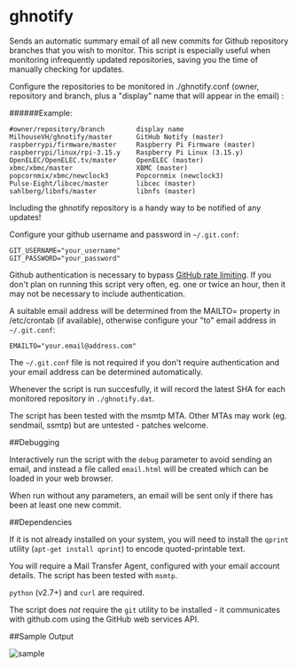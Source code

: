 ghnotify
========

Sends an automatic summary email of all new commits for Github repository branches that you wish to monitor. This script is especially useful when monitoring infrequently updated repositories, saving you the time of manually checking for updates.

Configure the repositories to be monitored in ./ghnotify.conf (owner, repository and branch, plus a "display" name that will appear in the email) :

######Example:
```
#owner/repository/branch        display name
MilhouseVH/ghnotify/master      GitHub Notify (master)
raspberrypi/firmware/master     Raspberry Pi Firmware (master)
raspberrypi/linux/rpi-3.15.y    Raspberry Pi Linux (3.15.y)
OpenELEC/OpenELEC.tv/master     OpenELEC (master)
xbmc/xbmc/master                XBMC (master)
popcornmix/xbmc/newclock3       Popcornmix (newclock3)
Pulse-Eight/libcec/master       libcec (master)
sahlberg/libnfs/master          libnfs (master)
```

Including the ghnotify repository is a handy way to be notified of any updates!

Configure your github username and password in `~/.git.conf`:
```
GIT_USERNAME="your_username"
GIT_PASSWORD="your_password"
```

Github authentication is necessary to bypass [GitHub rate limiting](https://developer.github.com/v3/rate_limit/). If you don't plan on running this script very often, eg. one or twice an hour, then it may not be necessary to include authentication.

A suitable email address will be determined from the MAILTO= property in /etc/crontab (if available), otherwise configure your "to" email address in `~/.git.conf`:
```
EMAILTO="your.email@address.com"
```

The `~/.git.conf` file is not required if you don't require authentication and your email address can be determined automatically.

Whenever the script is run succesfully, it will record the latest SHA for each monitored repository in `./ghnotify.dat`.

The script has been tested with the msmtp MTA. Other MTAs may work (eg. sendmail, ssmtp) but are untested - patches welcome.

##Debugging

Interactively run the script with the `debug` parameter to avoid sending an email, and instead a file called `email.html` will be created which can be loaded in your web browser.

When run without any parameters, an email will be sent only if there has been at least one new commit.

##Dependencies

If it is not already installed on your system, you will need to install the `qprint` utility (`apt-get install qprint`) to encode quoted-printable text.

You will require a Mail Transfer Agent, configured with your email account details. The script has been tested with `msmtp`.

`python` (v2.7+) and `curl` are required.

The script does *not* require the `git` utility to be installed - it communicates with github.com using the GitHub web services API.

##Sample Output

![sample](http://i225.photobucket.com/albums/dd119/MilhouseVH/ghnotify_zpsb0448750.png)
